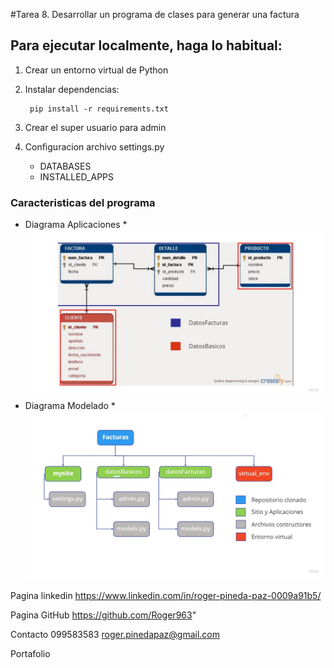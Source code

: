 #Tarea 8. Desarrollar un programa de clases para generar una factura

## Para ejecutar localmente, haga lo habitual:

1. Crear un entorno virtual de Python

2. Instalar dependencias:

        pip install -r requirements.txt

3. Crear el super usuario para admin

4. Configuracion archivo settings.py

     * DATABASES
     * INSTALLED_APPS
     

### Caracteristicas del programa 
* Diagrama Aplicaciones
        * ![alt text](https://github.com/Roger963/Yavirac/blob/poo/media/Diviision%20Aplicaciones.jpg)
* Diagrama Modelado
        * ![alt text](https://github.com/Roger963/Yavirac/blob/poo/media/Diagrama%20Modelado.jpg)
 


Pagina linkedin
https://www.linkedin.com/in/roger-pineda-paz-0009a91b5/

Pagina GitHub
https://github.com/Roger963"


Contacto
099583583
roger.pinedapaz@gmail.com

Portafolio

